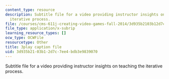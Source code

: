 ```yaml
---
content_type: resource
description: Subtitle file for a video providing instructor insights on teaching the
  iterative process.
file: /courses/cms-611j-creating-video-games-fall-2014/3d935b2103b12d7c7ee4bdb3e9839070_B3_z1qTD2ZE.srt
file_type: application/x-subrip
learning_resource_types: []
ocw_type: OCWFile
resourcetype: Other
title: 3play caption file
uid: 3d935b21-03b1-2d7c-7ee4-bdb3e9839070
---
```

Subtitle file for a video providing instructor insights on teaching the iterative process.

